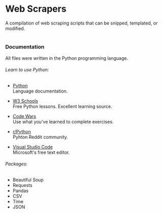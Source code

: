 # Web Scrapers
A compilation of web scraping scripts that can be snipped, templated, or modified.

#
### Documentation
All files were written in the Python programming language.   

###### Learn to use Python:  
   - [Python](https://www.python.org/)  
   Language documentation.  
   
   - [W3 Schools](https://www.w3schools.com/python/)    
   Free Python lessons.  Excellent learning source.  
   
   - [Code Wars](www.codewars.com)  
   Use what you've learned to complete exercises.  
   
   - [r/Python](https://www.reddit.com/r/Python/)   
   Pyhton Reddit community.  
   
   - [Visual Studio Code](https://code.visualstudio.com/)   
   Microsoft's free text editor.      
  
  
###### Packages:
- Beautiful Soup
- Requests
- Pandas
- CSV
- Time
- JSON



